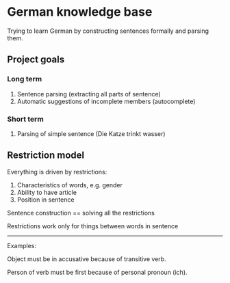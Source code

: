 # German knowledge base

Trying to learn German by constructing sentences formally and parsing them.

## Project goals

### Long term

1. Sentence parsing (extracting all parts of sentence)
2. Automatic suggestions of incomplete members (autocomplete)

### Short term

1. Parsing of simple sentence (Die Katze trinkt wasser)

## Restriction model

Everything is driven by restrictions:

1. Characteristics of words, e.g. gender
2. Ability to have article
3. Position in sentence
 
 
 Sentence construction == solving all the restrictions
 
 Restrictions work only for things between words in sentence
 
 ----
 
 Examples:
 
 Object must be in accusative because of transitive verb.
 
 Person of verb must be first because of personal pronoun (ich).